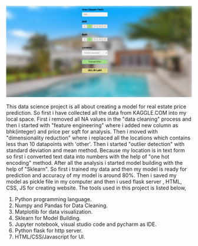  ![](BHP_website.png)

This data science project is all about creating a model for real estate price prediction. So first i have collected all the data from KAGGLE.COM into my local space. First  i removed all NA values in the "data cleaning" process and then i started with "feature engineering" where i added new column as bhk(integer) and price per sqft for analysis. Then i moved with "dimensionality reduction" where i replaced all the locations which contains less than 10 datapoints with 'other'. Then i started "outlier detection" with standard deviation and mean method. Because my location is in text form so first i converted text data into numbers with the help of "one hot encoding" method. After all the analysis i started model building with the help of "Sklearn". So first i trained my data and then my model is ready for prediction and accuracy of my model is around 80%. Then i saved my model as pickle file in my computer and then i used flask server , HTML, CSS, JS for creating website. The tools used in this project is listed below,

1. Python programming language.
2. Numpy and Pandas for Data Cleaning.
3. Matplotlib for data visualization.
4. Sklearn for Model Building.
5. Jupyter notebook, visual studio code and pycharm as IDE.
6. Python flask for http server.
7. HTML/CSS/Javascript for UI.
